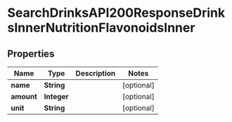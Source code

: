 

# SearchDrinksAPI200ResponseDrinksInnerNutritionFlavonoidsInner


## Properties

| Name | Type | Description | Notes |
|------------ | ------------- | ------------- | -------------|
|**name** | **String** |  |  [optional] |
|**amount** | **Integer** |  |  [optional] |
|**unit** | **String** |  |  [optional] |



